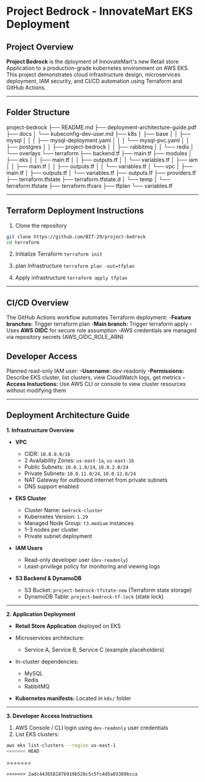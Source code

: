 # Project Bedrock - InnovateMart EKS Deployment

## Project Overview
**Project Bedrock** is the dployment of InnovateMart's new Retail store Application to a production-grade kubernetes environment on AWS EKS. This project demonstrates cloud infrastructure design, microservices deployment, IAM security, and CI/CD automation using Terraform and GitHub Actions.

---

## Folder Structure

project-bedrock
├── README.md
├── deployment-architecture-guide.pdf
├── docs
│   └── kubeconfig-dev-user.md
├── k8s
│   ├── base
│   │   ├── mysql
│   │   │   ├── mysql-deployment.yaml
│   │   │   └── mysql-pvc.yaml
│   │   ├── postgres
│   │   ├── project-bedrock
│   │   ├── rabbitmq
│   │   └── redis
│   └── overlays
└── terraform
    ├── backend.tf
    ├── main.tf
    ├── modules
    │   ├── eks
    │   │   ├── main.tf
    │   │   ├── outputs.tf
    │   │   └── variables.tf
    │   ├── iam
    │   │   ├── main.tf
    │   │   ├── outputs.tf
    │   │   └── variables.tf
    │   └── vpc
    │       ├── main.tf
    │       ├── outputs.tf
    │       └── variables.tf
    ├── outputs.tf
    ├── providers.tf
    ├── terraform.tfstate
    ├── terraform.tfstate.d
    │   └── temp
    │       └── terraform.tfstate
    ├── terraform.tfvars
    ├── tfplan
    └── variables.tf

---

## Terraform Deployment Instructions

1. Clone the repository
```bash
git clone https://github.com/BIT-29/project-bedrock
cd terraform
```
2. Initialize Terraform
`terraform init`

3. plan Infrastructure
`terraform plan -out=tfplan`

4. Apply infrastructure
`terraform apply tfplan`

---

## CI/CD Overview

The GitHub Actions workflow automates Terraform deployment:
-**Feature branches:** Trigger terraform plan
-**Main branch:** Trigger terraform apply
-Uses **AWS OIDC** for secure role assumption
-AWS credentials are managed via repository secrets (AWS_OIDC_ROLE_ARN)

## Developer Access

Planned read-only IAM user:
**-Username:** dev-readonly
**-Permissions:** Describe EKS cluster, list clusters, view CloudWatch logs, get metrics
**-Access Instuctions:** Use AWS CLI or console to view cluster resources without modifying them


---

## Deployment Architecture Guide

**1. Infrastructure Overview**

- **VPC**  
  - CIDR: `10.0.0.0/16`  
  - 2 Availability Zones: `us-east-1a`, `us-east-1b`  
  - Public Subnets: `10.0.1.0/24`, `10.0.2.0/24`  
  - Private Subnets: `10.0.11.0/24`, `10.0.12.0/24`  
  - NAT Gateway for outbound internet from private subnets  
  - DNS support enabled  

- **EKS Cluster**  
  - Cluster Name: `bedrock-cluster`  
  - Kubernetes Version: `1.29`  
  - Managed Node Group: `t3.medium` instances  
  - 1–3 nodes per cluster  
  - Private subnet deployment  

- **IAM Users**  
  - Read-only developer user (`dev-readonly`)  
  - Least-privilege policy for monitoring and viewing logs  

- **S3 Backend & DynamoDB**  
  - S3 Bucket: `project-bedrock-tfstate-new` (Terraform state storage)  
  - DynamoDB Table: `project-bedrock-tf-lock` (state lock)

---

**2. Application Deployment**

- **Retail Store Application** deployed on EKS  
- Microservices architecture:  
  - Service A, Service B, Service C (example placeholders)  
- In-cluster dependencies:  
  - MySQL  
  - Redis  
  - RabbitMQ  

- **Kubernetes manifests:** Located in `k8s/` folder

---

**3. Developer Access Instructions**

1. AWS Console / CLI login using `dev-readonly` user credentials  
2. List EKS clusters:

```bash
aws eks list-clusters --region us-east-1
<<<<<<< HEAD
```
=======
```
>>>>>>> 2adc443658187b919b528c5c5fc4d5a03369bcca

